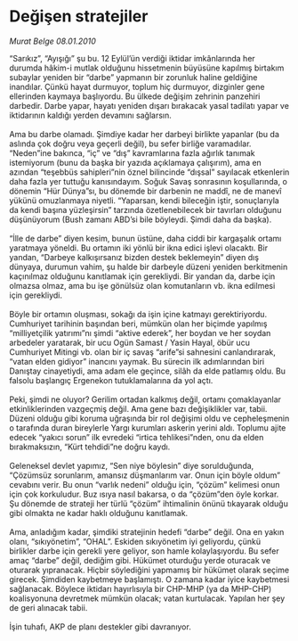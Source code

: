 # Değişen stratejiler

*Murat Belge 08.01.2010*

<div class="yazi">“Sarıkız”, “Ayışığı” şu bu. 12 Eylül’ün verdiği iktidar imkânlarında her durumda hâkim-i mutlak olduğunu hissetmenin büyüsüne kapılmış birtakım subaylar yeniden bir “darbe” yapmanın bir zorunluk haline geldiğine inandılar. Çünkü hayat durmuyor, toplum hiç durmuyor, dizginler gene ellerinden kaymaya başlıyordu. Bu ülkede değişim zehrinin panzehiri darbedir. Darbe yapar, hayatı yeniden dışarı bırakacak yasal tadilatı yapar ve iktidarının kaldığı yerden devamını sağlarsın. <br/><br/>Ama bu darbe olamadı. Şimdiye kadar her darbeyi birlikte yapanlar (bu da aslında çok doğru veya geçerli değil), bu sefer birliğe varamadılar. “Neden”ine bakınca, “iç” ve “dış” kavramlarına fazla ağırlık tanımak istemiyorum (bunu da başka bir yazıda açıklamaya çalışırım), ama en azından “teşebbüs sahipleri”nin öznel bilincinde “dışsal” sayılacak etkenlerin daha fazla yer tuttuğu kanısındayım. Soğuk Savaş sonrasının koşullarında, o dönemin “Hür Dünya”sı, bu dönemde bir darbenin ne maddî, ne de manevî yükünü omuzlanmaya niyetli. “Yaparsan, kendi bileceğin iştir, sonuçlarıyla da kendi başına yüzleşirsin” tarzında özetlenebilecek bir tavırları olduğunu düşünüyorum (Bush zamanı ABD’si bile böyleydi. Şimdi daha da başka). <br/><br/>“İlle de darbe” diyen kesim, bunun üstüne, daha ciddi bir kargaşalık ortamı yaratmaya yöneldi. Bu ortamın iki yönlü bir ikna edici işlevi olacaktı. Bir yandan, “Darbeye kalkışırsanız bizden destek beklemeyin” diyen dış dünyaya, durumun vahim, şu halde bir darbeyle düzeni yeniden berkitmenin kaçınılmaz olduğunu kanıtlamak için gerekliydi. Bir yandan da, darbe için olmazsa olmaz, ama bu işe gönülsüz olan komutanların vb. ikna edilmesi için gerekliydi. <br/><br/>Böyle bir ortamın oluşması, sokağı da işin içine katmayı gerektiriyordu. Cumhuriyet tarihinin başından beri, mümkün olan her biçimde yapılmış “milliyetçilik yatırımı”nı şimdi “aktive ederek”, her boydan ve her soydan arbedeler yaratarak, bir ucu Ogün Samast / Yasin Hayal, öbür ucu Cumhuriyet Mitingi vb. olan bir iç savaş “arife”si sahnesini canlandırarak, “vatan elden gidiyor” inancını yaymak. Bu sürecin ilk adımlarından biri Danıştay cinayetiydi, ama adam ele geçince, silâh da elde patlamış oldu. Bu falsolu başlangıç Ergenekon tutuklamalarına da yol açtı. <br/><br/>Peki, şimdi ne oluyor? Gerilim ortadan kalkmış değil, ortamı çomaklayanlar etkinliklerinden vazgeçmiş değil. Ama gene bazı değişiklikler var, tabii. Düzeni olduğu gibi koruma uğraşında bir rol değişimi oldu ve cepheleşmenin o tarafında duran bireylerle Yargı kurumları askerin yerini aldı. Toplumu ajite edecek “yakıcı sorun” ilk evredeki “irtica tehlikesi”nden, onu da elden bırakmaksızın, “Kürt tehdidi”ne doğru kaydı. <br/><br/>Geleneksel devlet yapımız, “Sen niye böylesin” diye sorulduğunda, “Çözümsüz sorunlarım, amansız düşmanlarım var. Onun için böyle oldum” cevabını verir. Bu onun “varlık nedeni” olduğu için, “çözüm” kelimesi onun için çok korkuludur. Buz ısıya nasıl bakarsa, o da “çözüm”den öyle korkar. Şu dönemde de strateji her türlü “çözüm” ihtimalinin önünü tıkayarak olduğu gibi olmakta ne kadar haklı olduğunu kanıtlamak. <br/><br/>Ama, anladığım kadar, şimdiki stratejinin hedefi “darbe” değil. Ona en yakın olanı, “sıkıyönetim”, “OHAL”. Eskiden sıkıyönetim iyi geliyordu, çünkü birlikler darbe için gerekli yere geliyor, son hamle kolaylaşıyordu. Bu sefer amaç “darbe” değil, dediğim gibi. Hükümet oturduğu yerde oturacak ve oturarak yıpranacak. Hiçbir söylediğini yapmamış bir hükümet olarak seçime girecek. Şimdiden kaybetmeye başlamıştı. O zamana kadar iyice kaybetmesi sağlanacak. Böylece iktidarı hayırlısıyla bir CHP-MHP (ya da MHP-CHP) koalisyonuna devretmek mümkün olacak; vatan kurtulacak. Yapılan her şey de geri alınacak tabii. <br/><br/>İşin tuhafı, AKP de planı destekler gibi davranıyor.
              </div>
